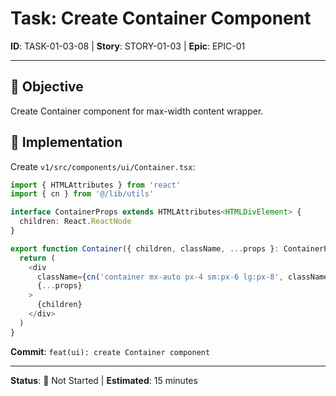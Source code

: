 # Task: Create Container Component

**ID**: TASK-01-03-08 | **Story**: STORY-01-03 | **Epic**: EPIC-01

---

## 🎯 Objective
Create Container component for max-width content wrapper.

## 🔧 Implementation

Create `v1/src/components/ui/Container.tsx`:

```typescript
import { HTMLAttributes } from 'react'
import { cn } from '@/lib/utils'

interface ContainerProps extends HTMLAttributes<HTMLDivElement> {
  children: React.ReactNode
}

export function Container({ children, className, ...props }: ContainerProps) {
  return (
    <div
      className={cn('container mx-auto px-4 sm:px-6 lg:px-8', className)}
      {...props}
    >
      {children}
    </div>
  )
}
```

**Commit**: `feat(ui): create Container component`

---

**Status**: 🔵 Not Started | **Estimated**: 15 minutes
